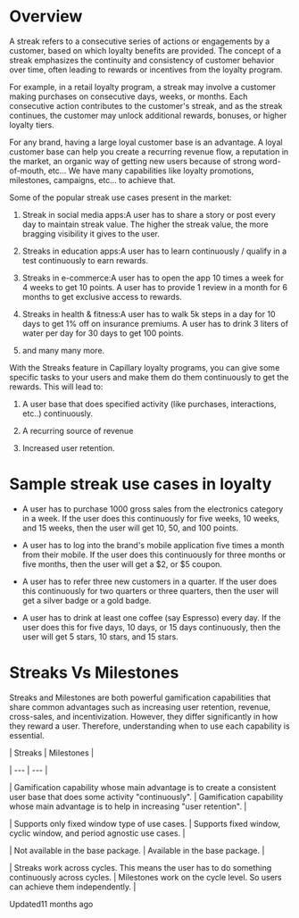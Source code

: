 # Overview

A streak refers to a consecutive series of actions or engagements by a customer, based on which loyalty benefits are provided. The concept of a streak emphasizes the continuity and consistency of customer behavior over time, often leading to rewards or incentives from the loyalty program.

For example, in a retail loyalty program, a streak may involve a customer making purchases on consecutive days, weeks, or months. Each consecutive action contributes to the customer's streak, and as the streak continues, the customer may unlock additional rewards, bonuses, or higher loyalty tiers.

For any brand, having a large loyal customer base is an advantage. A loyal customer base can help you create a recurring revenue flow, a reputation in the market, an organic way of getting new users because of strong word-of-mouth, etc... We have many capabilities like loyalty promotions, milestones, campaigns, etc... to achieve that.

Some of the popular streak use cases present in the market:

1. Streak in social media apps:A user has to share a story or post every day to maintain streak value. The higher the streak value, the more bragging visibility it gives to the user.

2. Streaks in education apps:A user has to learn continuously / qualify in a test continuously to earn rewards.

3. Streaks in e-commerce:A user has to open the app 10 times a week for 4 weeks to get 10 points. A user has to provide 1 review in a month for 6 months to get exclusive access to rewards.

4. Streaks in health & fitness:A user has to walk 5k steps in a day for 10 days to get 1% off on insurance premiums. A user has to drink 3 liters of water per day for 30 days to get 100 points.

5. and many many more.

With the Streaks feature in Capillary loyalty programs, you can give some specific tasks to your users and make them do them continuously to get the rewards. This will lead to:

1. A user base that does specified activity (like purchases, interactions, etc..) continuously.

2. A recurring source of revenue

3. Increased user retention.

# Sample streak use cases in loyalty

- A user has to purchase 1000 gross sales from the electronics category in a week. If the user does this continuously for five weeks, 10 weeks, and 15 weeks, then the user will get 10, 50, and 100 points.

- A user has to log into the brand's mobile application five times a month from their mobile. If the user does this continuously for three months or five months, then the user will get a $2, or $5 coupon.

- A user has to refer three new customers in a quarter. If the user does this continuously for two quarters or three quarters, then the user will get a silver badge or a gold badge.

- A user has to drink at least one coffee (say Espresso) every day. If the user does this for five days, 10 days, or 15 days continuously, then the user will get 5 stars, 10 stars, and 15 stars.

# Streaks Vs Milestones

Streaks and Milestones are both powerful gamification capabilities that share common advantages such as increasing user retention, revenue, cross-sales, and incentivization. However, they differ significantly in how they reward a user. Therefore, understanding when to use each capability is essential.

| Streaks | Milestones |

| --- | --- |

| Gamification capability whose main advantage is to create a consistent user base that does some activity "continuously". | Gamification capability whose main advantage is to help in increasing "user retention". |

| Supports only fixed window type of use cases. | Supports fixed window, cyclic window, and period agnostic use cases. |

| Not available in the base package. | Available in the base package. |

| Streaks work across cycles. This means the user has to do something continuously across cycles. | Milestones work on the cycle level. So users can achieve them independently. |



Updated11 months ago